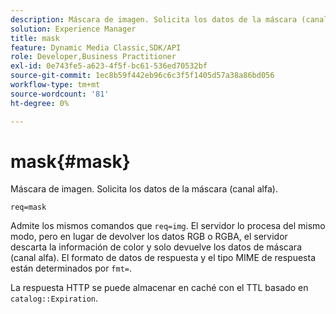 ```yaml
---
description: Máscara de imagen. Solicita los datos de la máscara (canal alfa).
solution: Experience Manager
title: mask
feature: Dynamic Media Classic,SDK/API
role: Developer,Business Practitioner
exl-id: 0e743fe5-a623-4f5f-bc61-536ed70532bf
source-git-commit: 1ec8b59f442eb96c6c3f5f1405d57a38a86bd056
workflow-type: tm+mt
source-wordcount: '81'
ht-degree: 0%

---
```


# mask{#mask}

Máscara de imagen. Solicita los datos de la máscara (canal alfa).

`req=mask`

Admite los mismos comandos que `req=img`. El servidor lo procesa del mismo modo, pero en lugar de devolver los datos RGB o RGBA, el servidor descarta la información de color y solo devuelve los datos de máscara (canal alfa). El formato de datos de respuesta y el tipo MIME de respuesta están determinados por `fmt=`.

La respuesta HTTP se puede almacenar en caché con el TTL basado en `catalog::Expiration`.
